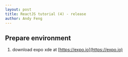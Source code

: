```yaml
---
layout: post
title: ReactJS tutorial (4) - release
author: Andy Feng
---
```


## Prepare environment ##

1. download expo xde at [https://expo.io](https://expo.io)

